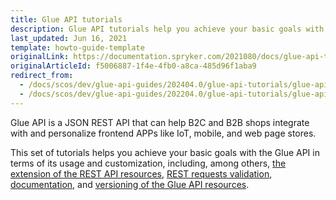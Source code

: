 ```yaml
---
title: Glue API tutorials
description: Glue API tutorials help you achieve your basic goals with the Glue API in terms of its usage and customization
last_updated: Jun 16, 2021
template: howto-guide-template
originalLink: https://documentation.spryker.com/2021080/docs/glue-api-tutorials
originalArticleId: f5006887-1f4e-4fb0-a8ca-485d96f1aba9
redirect_from:
  - /docs/scos/dev/glue-api-guides/202404.0/glue-api-tutorials/glue-api-tutorials.html
  - /docs/scos/dev/glue-api-guides/202204.0/glue-api-tutorials/glue-api-tutorials.html
---
```


Glue API is a JSON REST API that can help B2C and B2B shops integrate with and personalize frontend APPs like IoT, mobile, and web page stores.

This set of tutorials helps you achieve your basic goals with the Glue API in terms of its usage and customization, including, among others, [the extension of the REST API resources](/docs/dg/dev/glue-api/latest/glue-api-tutorials/extend-a-rest-api-resource.html), [REST requests validation](/docs/dg/dev/glue-api/latest/glue-api-tutorials/validate-rest-request-format.html), [documentation](/docs/dg/dev/glue-api/latest/glue-api-tutorials/document-glue-api-resources.html), and [versioning of the Glue API resources](/docs/dg/dev/glue-api/latest/glue-api-tutorials/implement-versioning-for-rest-api-resources.html).
